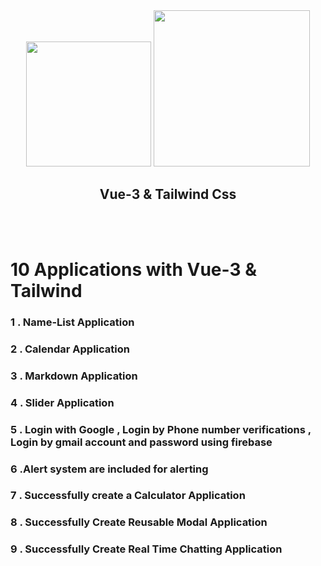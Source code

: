 <div align="center">
<img src="https://v3.vuejs.org/logo.png" width='200px'></img>
<img src="https://tailwindcss.com/_next/static/media/tailwindcss-mark.ce301590451472adad5301c69f9054af.svg" width='250px'></img>
<h2> Vue-3 & Tailwind Css</h2>
<br>
<br>
</div>
<h1> 10 Applications with Vue-3 & Tailwind </h1>
<h3>1 . Name-List Application</h>
<h3>2 . Calendar Application </h>
<h3>3 . Markdown Application</h>
<h3>4 . Slider Application</h>
<h3>5 . Login with Google , Login by Phone number verifications , Login by gmail account and password using firebase</h>
<h3>6 .Alert system are included for alerting</h3>
<h3>7 . Successfully create a Calculator Application</h3>
<h3>8 . Successfully Create Reusable Modal Application</h3>
<h3>9 . Successfully Create Real Time Chatting Application</h3>
